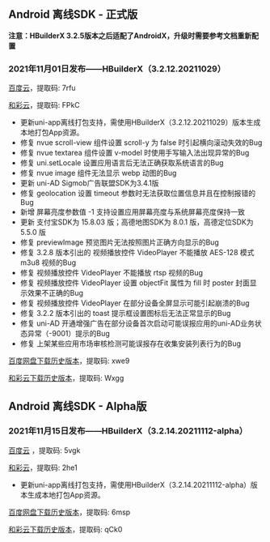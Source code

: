 ## Android 离线SDK - 正式版

**注意：HBuilderX 3.2.5版本之后适配了AndroidX，升级时需要参考文档重新配置**

### 2021年11月01日发布——HBuilderX（3.2.12.20211029）

[百度云](https://pan.baidu.com/s/14SZ-CjlbaNtGHk3CpamgXQ)，提取码: 7rfu

[和彩云](https://caiyun.139.com/m/i?115ConiDN7yT8)，提取码: FPkC

+ 更新uni-app离线打包支持，需使用HBuilderX（3.2.12.20211029）版本生成本地打包App资源。
+ 修复 nvue scroll-view 组件设置 scroll-y 为 false 时引起横向滚动失效的Bug
+ 修复 nvue textarea 组件设置 v-model 时使用手写输入法出现异常的Bug
+ 修复 uni.setLocale 设置应用语言后无法正确获取系统语言的Bug
+ 修复 nvue image 组件无法显示 webp 动图的Bug
+ 更新 uni-AD Sigmob广告联盟SDK为3.4.1版
+ 修复 geolocation 设置 timeout 参数时无法获取位置信息并且在控制报错的Bug
+ 新增 屏幕亮度参数值 -1 支持设置应用屏幕亮度与系统屏幕亮度保持一致
+ 更新 支付宝SDK为 15.8.03 版；高德地图SDK为 8.0.1 版，高德定位SDK为 5.5.0 版
+ 修复 previewImage 预览图片无法按照图片正确方向显示的Bug
+ 修复 3.2.8 版本引出的 视频播放控件 VideoPlayer 不能播放 AES-128 模式 m3u8 视频的Bug
+ 修复 视频播放控件 VideoPlayer 不能播放 rtsp 视频的Bug
+ 修复 视频播放控件 VideoPlayer 设置 objectFit 属性为 fill 时 poster 封面显示效果不正确的Bug
+ 修复 视频播放控件 VideoPlayer 在部分设备全屏显示可能引起崩溃的Bug
+ 修复 3.2.2 版本引出的 toast 提示框设置图标后无法正常显示的Bug
+ 修复 uni-AD 开通增强广告在部分设备首次启动可能误报应用的uni-AD业务状态异常（-9001）提示的Bug
+ 修复 上架某些应用市场审核检测可能误报存在收集安装列表行为的Bug


[百度网盘下载历史版本](https://pan.baidu.com/s/1qxxUqh9ifF7mfJ4T46NB4Q)，提取码: xwe9

[和彩云下载历史版本](https://caiyun.139.com/m/i?115CoThrJoOy4)，提取码: Wxgg



## Android 离线SDK - Alpha版

### 2021年11月15日发布——HBuilderX（3.2.14.20211112-alpha）

[百度云](https://pan.baidu.com/s/1NLBTW94Im_zg5R38Wiijdg) ，提取码: 5vgk

[和彩云](https://caiyun.139.com/m/i?115CnVmSll4KU)，提取码: 2he1

+ 更新uni-app离线打包支持，需使用HBuilderX（3.2.14.20211112-alpha）版本生成本地打包App资源。

[百度网盘下载历史版本](https://pan.baidu.com/s/10fne34bwxWGtDJTd4PhroA)，提取码: 6msp

[和彩云下载历史版本](https://caiyun.139.com/m/i?115CnVmQQQRee)，提取码: qCk0
